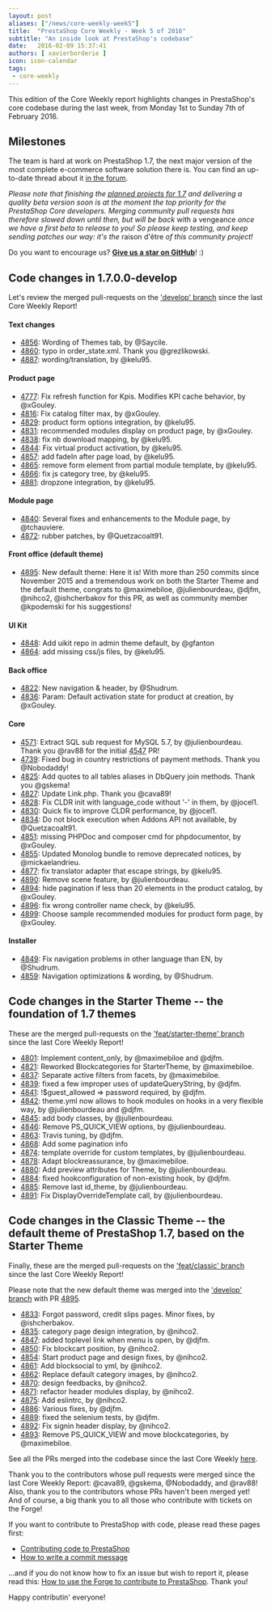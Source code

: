 ```yaml
---
layout: post
aliases: ["/news/core-weekly-week5"]
title:  "PrestaShop Core Weekly - Week 5 of 2016"
subtitle: "An inside look at PrestaShop's codebase"
date:   2016-02-09 15:37:41
authors: [ xavierborderie ]
icon: icon-calendar
tags:
 - core-weekly
---
```


This edition of the Core Weekly report highlights changes in PrestaShop's core codebase during the last week, from Monday 1st to Sunday 7th of February 2016.


## Milestones

The team is hard at work on PrestaShop 1.7, the next major version of the most complete e-commerce software solution there is. You can find an up-to-date thread about it [in the forum](https://www.prestashop.com/forums/topic/480580-want-to-know-more-about-17/).

_Please note that finishing the [planned projects for 1.7](http://build.prestashop.com/news/meet-prestashop-team-prestashop-1-7/) and delivering a quality beta version soon is at the moment the top priority for the PrestaShop Core developers. Merging community pull requests has therefore slowed down until then, but will be back_ with a vengeance _once we have a first beta to release to you! So please keep testing, and keep sending patches our way: it's the_ raison d'être _of this community project!_

Do you want to encourage us? **[Give us a star on GitHub](https://github.com/PrestaShop/PrestaShop)**! :)


## Code changes in 1.7.0.0-develop

Let's review the merged pull-requests on the ['develop' branch](https://github.com/PrestaShop/PrestaShop/tree/develop) since the last Core Weekly Report!


#### Text changes

 * [4856](https://github.com/PrestaShop/PrestaShop/pull/4856): Wording of Themes tab, by @Saycile.
 * [4860](https://github.com/PrestaShop/PrestaShop/pull/4860): typo in order_state.xml. Thank you @grezlikowski.
 * [4887](https://github.com/PrestaShop/PrestaShop/pull/4887): wording/translation, by @kelu95.
 

#### Product page

 * [4777](https://github.com/PrestaShop/PrestaShop/pull/4777): Fix refresh function for Kpis. Modifies KPI cache behavior, by @xGouley.
 * [4816](https://github.com/PrestaShop/PrestaShop/pull/4816): Fix catalog filter max, by @xGouley.
 * [4829](https://github.com/PrestaShop/PrestaShop/pull/4829): product form options integration, by @kelu95.
 * [4831](https://github.com/PrestaShop/PrestaShop/pull/4831): recommended modules display on product page, by @xGouley.
 * [4838](https://github.com/PrestaShop/PrestaShop/pull/4838): fix nb download mapping, by @kelu95.
 * [4844](https://github.com/PrestaShop/PrestaShop/pull/4844): Fix virtual product activation, by @kelu95.
 * [4857](https://github.com/PrestaShop/PrestaShop/pull/4857): add fadeIn after page load, by @kelu95.
 * [4865](https://github.com/PrestaShop/PrestaShop/pull/4865): remove form element from partial module template, by @kelu95.
 * [4866](https://github.com/PrestaShop/PrestaShop/pull/4866): fix js category tree, by @kelu95.
 * [4881](https://github.com/PrestaShop/PrestaShop/pull/4881): dropzone integration, by @kelu95.
 
 
#### Module page

 * [4840](https://github.com/PrestaShop/PrestaShop/pull/4840): Several fixes and enhancements to the Module page, by @tchauviere.
 * [4872](https://github.com/PrestaShop/PrestaShop/pull/4872): rubber patches, by @Quetzacoalt91.
 

#### Front office (default theme)

 * [4895](https://github.com/PrestaShop/PrestaShop/pull/4895): New default theme: Here it is! With more than 250 commits since November 2015 and a tremendous work on both the Starter Theme and the default theme, congrats to @maximebiloe, @julienbourdeau, @djfm, @nihco2, @ishcherbakov for this PR, as well as community member @kpodemski for his suggestions!
 
#### UI Kit

 * [4848](https://github.com/PrestaShop/PrestaShop/pull/4848): Add uikit repo in admin theme default, by @gfanton
 * [4864](https://github.com/PrestaShop/PrestaShop/pull/4864): add missing css/js files, by @kelu95.

 
#### Back office

 * [4822](https://github.com/PrestaShop/PrestaShop/pull/4822): New navigation & header, by @Shudrum.
 * [4836](https://github.com/PrestaShop/PrestaShop/pull/4836): Param: Default activation state for product at creation, by @xGouley.


#### Core

 * [4571](https://github.com/PrestaShop/PrestaShop/pull/4571): Extract SQL sub request for MySQL 5.7, by @julienbourdeau. Thank you @rav88 for the initial [4547](https://github.com/PrestaShop/PrestaShop/pull/4547) PR!
 * [4739](https://github.com/PrestaShop/PrestaShop/pull/4739): Fixed bug in country restrictions of payment methods. Thank you @Nobodaddy!
 * [4825](https://github.com/PrestaShop/PrestaShop/pull/4825): Add quotes to all tables aliases in DbQuery join methods. Thank you @gskema!
 * [4827](https://github.com/PrestaShop/PrestaShop/pull/4827): Update Link.php. Thank you @cava89!
 * [4828](https://github.com/PrestaShop/PrestaShop/pull/4828): Fix CLDR init with language_code without '-' in them, by @jocel1.
 * [4830](https://github.com/PrestaShop/PrestaShop/pull/4830): Quick fix to improve CLDR performance, by @jocel1.
 * [4834](https://github.com/PrestaShop/PrestaShop/pull/4834): Do not block execution when Addons API not available, by @Quetzacoalt91.
 * [4851](https://github.com/PrestaShop/PrestaShop/pull/4851): missing PHPDoc and composer cmd for phpdocumentor, by @xGouley.
 * [4855](https://github.com/PrestaShop/PrestaShop/pull/4855): Updated Monolog bundle to remove deprecated notices, by @mickaelandrieu.
 * [4877](https://github.com/PrestaShop/PrestaShop/pull/4877): fix translator adapter that escape strings, by @kelu95.
 * [4890](https://github.com/PrestaShop/PrestaShop/pull/4890): Remove scene feature, by @julienbourdeau.
 * [4894](https://github.com/PrestaShop/PrestaShop/pull/4894): hide pagination if less than 20 elements in the product catalog, by @xGouley.
 * [4896](https://github.com/PrestaShop/PrestaShop/pull/4896): fix wrong controller name check, by @kelu95.
 * [4899](https://github.com/PrestaShop/PrestaShop/pull/4899): Choose sample recommended modules for product form page, by @xGouley.

 
#### Installer

 * [4849](https://github.com/PrestaShop/PrestaShop/pull/4849): Fix navigation problems in other language than EN, by @Shudrum.
 * [4859](https://github.com/PrestaShop/PrestaShop/pull/4859): Navigation optimizations & wording, by @Shudrum.
 
 
## Code changes in the Starter Theme -- the foundation of 1.7 themes

These are the merged pull-requests on the ['feat/starter-theme' branch](https://github.com/PrestaShop/PrestaShop/tree/feat/starter-theme) since the last Core Weekly Report!

 * [4801](https://github.com/PrestaShop/PrestaShop/pull/4801): Implement content_only, by @maximebiloe and @djfm.
 * [4821](https://github.com/PrestaShop/PrestaShop/pull/4821): Reworked Blockcategories for StarterTheme, by @maximebiloe.
 * [4837](https://github.com/PrestaShop/PrestaShop/pull/4837): Separate active filters from facets, by @maximebiloe.
 * [4839](https://github.com/PrestaShop/PrestaShop/pull/4839): fixed a few improper uses of updateQueryString, by @djfm.
 * [4841](https://github.com/PrestaShop/PrestaShop/pull/4841): !$guest_allowed => password required, by @djfm.
 * [4842](https://github.com/PrestaShop/PrestaShop/pull/4842): theme.yml now allows to hook modules on hooks in a very flexible way, by @julienbourdeau and @djfm.
 * [4845](https://github.com/PrestaShop/PrestaShop/pull/4845): add body classes, by @julienbourdeau.
 * [4846](https://github.com/PrestaShop/PrestaShop/pull/4846): Remove PS_QUICK_VIEW options, by @julienbourdeau.
 * [4863](https://github.com/PrestaShop/PrestaShop/pull/4863): Travis tuning, by @djfm.
 * [4868](https://github.com/PrestaShop/PrestaShop/pull/4868): Add some pagination info
 * [4874](https://github.com/PrestaShop/PrestaShop/pull/4874): template override for custom templates, by @julienbourdeau.
 * [4878](https://github.com/PrestaShop/PrestaShop/pull/4878): Adapt blockreassurance, by @maximebiloe.
 * [4880](https://github.com/PrestaShop/PrestaShop/pull/4880): Add preview attributes for Theme, by @julienbourdeau.
 * [4884](https://github.com/PrestaShop/PrestaShop/pull/4884): fixed hookconfiguration of non-existing hook, by @djfm.
 * [4885](https://github.com/PrestaShop/PrestaShop/pull/4885): Remove last id_theme, by @julienbourdeau.
 * [4891](https://github.com/PrestaShop/PrestaShop/pull/4891): Fix DisplayOverrideTemplate call, by @julienbourdeau.
 
 
## Code changes in the Classic Theme -- the default theme of PrestaShop 1.7, based on the Starter Theme

Finally, these are the merged pull-requests on the ['feat/classic' branch](https://github.com/PrestaShop/PrestaShop/tree/feat/classic) since the last Core Weekly Report!

Please note that the new default theme was merged into the ['develop' branch](https://github.com/PrestaShop/PrestaShop/tree/develop) with PR [4895](https://github.com/PrestaShop/PrestaShop/pull/4895).

 * [4833](https://github.com/PrestaShop/PrestaShop/pull/4833): Forgot password, credit slips pages. Minor fixes, by @ishcherbakov.
 * [4835](https://github.com/PrestaShop/PrestaShop/pull/4835): category page design integration, by @nihco2.
 * [4847](https://github.com/PrestaShop/PrestaShop/pull/4847): added toplevel link when menu is open, by @djfm.
 * [4850](https://github.com/PrestaShop/PrestaShop/pull/4850): Fix blockcart position, by @nihco2.
 * [4854](https://github.com/PrestaShop/PrestaShop/pull/4854): Start product page and design fixes, by @nihco2.
 * [4861](https://github.com/PrestaShop/PrestaShop/pull/4861): Add blocksocial to yml, by @nihco2.
 * [4862](https://github.com/PrestaShop/PrestaShop/pull/4862): Replace default category images, by @nihco2.
 * [4870](https://github.com/PrestaShop/PrestaShop/pull/4870): design feedbacks, by @nihco2.
 * [4871](https://github.com/PrestaShop/PrestaShop/pull/4871): refactor header modules display, by @nihco2.
 * [4875](https://github.com/PrestaShop/PrestaShop/pull/4875): Add eslintrc, by @nihco2.
 * [4886](https://github.com/PrestaShop/PrestaShop/pull/4886): Various fixes, by @djfm.
 * [4889](https://github.com/PrestaShop/PrestaShop/pull/4889): fixed the selenium tests, by @djfm.
 * [4892](https://github.com/PrestaShop/PrestaShop/pull/4892): Fix signin header display, by @nihco2.
 * [4893](https://github.com/PrestaShop/PrestaShop/pull/4893): Remove PS_QUICK_VIEW and move blockcategories, by @maximebiloe.


See all the PRs merged into the codebase since the last Core Weekly [here](https://github.com/PrestaShop/PrestaShop/pulls?utf8=%E2%9C%93&q=is%3Apr+merged%3A2016-02-01..2016-02-07+is%3Aclosed+).

Thank you to the contributors whose pull requests were merged since the last Core Weekly Report: @cava89, @gskema, @Nobodaddy, and @rav88! Also, thank you to the contributors whose PRs haven't been merged yet! And of course, a big thank you to all those who contribute with tickets on the Forge!

If you want to contribute to PrestaShop with code, please read these pages first:

 * [Contributing code to PrestaShop](http://doc.prestashop.com/display/PS16/Contributing+code+to+PrestaShop)
 * [How to write a commit message](http://doc.prestashop.com/display/PS16/How+to+write+a+commit+message)

...and if you do not know how to fix an issue but wish to report it, please read this: [How to use the Forge to contribute to PrestaShop](http://doc.prestashop.com/display/PS16/How+to+use+the+Forge+to+contribute+to+PrestaShop). Thank you!

Happy contributin' everyone!
